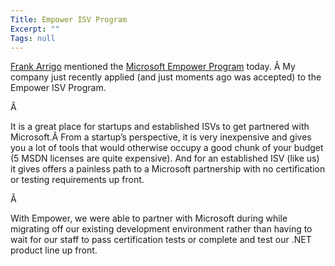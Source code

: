 ```yaml
---
Title: Empower ISV Program
Excerpt: ""
Tags: null
---
```

<div class="Section1"> <p class="MsoNormal"><a href="http://weblogs.asp.net/frankarr/posts/41163.aspx" target="_blank">Frank Arrigo</a> mentioned the <a href="http://members.microsoft.com/partner/isv/empower/default.aspx" target="_blank">Microsoft Empower Program</a> today. Â My company just recently applied (and just moments ago was accepted) to the Empower ISV Program.</p> <p class="MsoNormal">Â </p> <p class="MsoNormal">It is a great place for startups and established ISVs to get partnered with Microsoft.Â From a startup&#8217;s perspective, it is very inexpensive and gives you a lot of tools that would otherwise occupy a good chunk of your budget (5 MSDN licenses are quite expensive). And for an established ISV (like us) it gives offers a painless path to a Microsoft partnership with no certification or testing requirements up front.</p> <p class="MsoNormal">Â </p> <p class="MsoNormal">With Empower, we were able to partner with Microsoft during while migrating off our existing development environment rather than having to wait for our staff to pass certification tests or complete and test our .NET product line up front.</p></div>